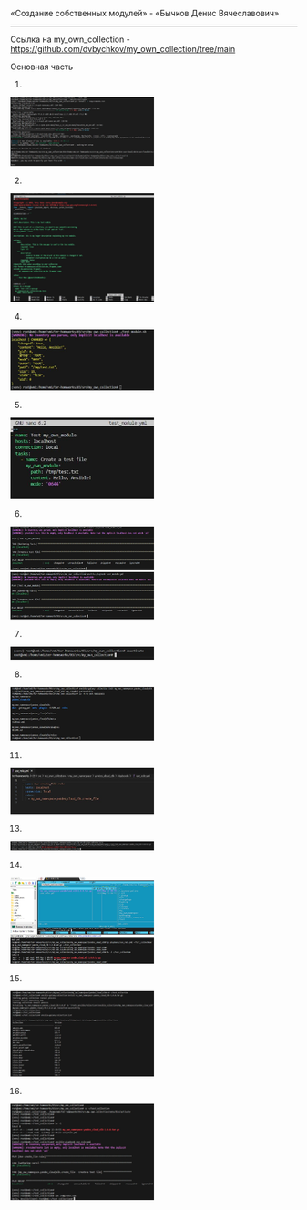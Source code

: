 
«Создание собственных модулей» - «Бычков Денис Вячеславович»      
    
--- 
Ссылка на my_own_collection - https://github.com/dvbychkov/my_own_collection/tree/main

Основная часть

1.

<img src = "img/1.JPG" width = 50%>


2. 

<img src = "img/2.JPG" width = 50%>


4. 

<img src = "img/4.JPG" width = 50%>


5.

<img src = "img/5.JPG" width = 50%>


6. 

<img src = "img/6.JPG" width = 50%>
<img src = "img/61.JPG" width = 50%>


7.

<img src = "img/7.JPG" width = 50%>


8. 

<img src = "img/8.JPG" width = 50%>


11. 

<img src = "img/11.JPG" width = 50%>


13. 

<img src = "img/13.JPG" width = 50%>


14. 

<img src = "img/14.JPG" width = 50%>


15. 

<img src = "img/15.JPG" width = 50%>


16. 

<img src = "img/16.JPG" width = 50%>